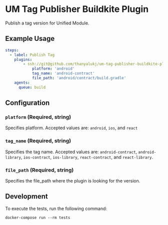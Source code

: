 # UM Tag Publisher Buildkite Plugin

Publish a tag version for Unified Module.

## Example Usage

```yml
steps:
  - label: Publish Tag
    plugins:
        - ssh://git@github.com/thanyalukj/um-tag-publisher-buildkite-plugin.git#v1.0.0:
            platform: 'android'
            tag_name: 'android-contract'
            file_path: 'android/contract/build.gradle'
    agents:
      queue: build
```

## Configuration

### `platform` (Required, string)

Specifies platform. Accepted values are: `android`, `ios`, and `react`

### `tag_name` (Required, string)

Specifies the tag name. Accepted values are: `android-contract`, `android-library`, `ios-contract`, `ios-library`, `react-contract`, and `react-library`.

### `file_path` (Required, string)

Specifies the file_path where the plugin is looking for the version.

## Development

To execute the tests, run the following command:

```shell
docker-compose run --rm tests
```
